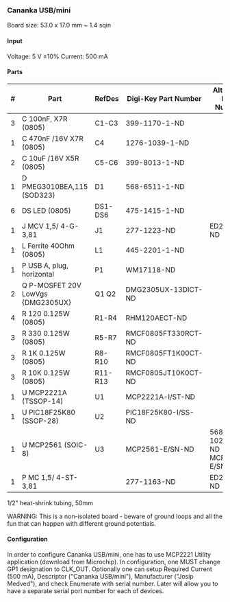 ### Cananka USB/mini ###

Board size: 53.0 x 17.0 mm ~ 1.4 sqin


#### Input ####

Voltage: 5 V ±10%
Current: 500 mA


#### Parts ####

|  # | Part                                      | RefDes  | Digi-Key Part Number       | Alternate Part Number      |
|---:|-------------------------------------------|---------|----------------------------|---------------------------------|
|  3 | C 100nF, X7R (0805)                       | C1-C3   | 399-1170-1-ND              |                                 |
|  1 | C 470nF /16V X7R (0805)                   | C4      | 1276-1039-1-ND             |                                 |
|  2 | C 10uF /16V X5R (0805)                    | C5-C6   | 399-8013-1-ND              |                                 |
|  1 | D PMEG3010BEA,115 (SOD323)                | D1      | 568-6511-1-ND              |                                 |
|  6 | DS LED (0805)                             | DS1-DS6 | 475-1415-1-ND              |                                 |
|  1 | J MCV 1,5/ 4-G-3,81                       | J1      | 277-1223-ND                | ED2821-ND                       |
|  1 | L Ferrite 40Ohm (0805)                    | L1      | 445-2201-1-ND              |                                 |
|  1 | P USB A, plug, horizontal                 | P1      | WM17118-ND                 |                                 |
|  2 | Q P-MOSFET 20V LowVgs {DMG2305UX}         | Q1 Q2   | DMG2305UX-13DICT-ND        |                                 |
|  4 | R 120 0.125W (0805)                       | R1-R4   | RHM120AECT-ND              |                                 |
|  3 | R 330 0.125W (0805)                       | R5-R7   | RMCF0805FT330RCT-ND        |                                 |
|  3 | R 1K 0.125W (0805)                        | R8-R10  | RMCF0805FT1K00CT-ND        |                                 |
|  3 | R 10K 0.125W (0805)                       | R11-R13 | RMCF0805JT10K0CT-ND        |                                 |
|  1 | U MCP2221A (TSSOP-14)                     | U1      | MCP2221A-I/ST-ND           |                                 |
|  1 | U PIC18F25K80 (SSOP-28)                   | U2      | PIC18F25K80-I/SS-ND        |                                 |
|  1 | U MCP2561 (SOIC-8)                        | U3      | MCP2561-E/SN-ND            | 568-10289-1-ND  MCP2562-E/SN-ND |
|  1 | P MC 1,5/ 4-ST-3,81                       |         | 277-1163-ND                | ED2877-ND                       |

1/2" heat-shrink tubing, 50mm


WARNING: This is a non-isolated board - beware of ground loops and all the fun
that can happen with different ground potentials.



#### Configuration ####

In order to configure Cananka USB/mini, one has to use MCP2221 Utility
application (download from Microchip). In configuration, one MUST change GP1
designation to CLK_OUT. Optionally one can setup Required Current (500 mA),
Descriptor ("Cananka USB/mini"), Manufacturer ("Josip Medved"), and check
Enumerate with serial number. Later will allow you to have a separate serial
port number for each of devices.
